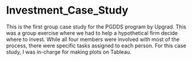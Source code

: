 # Investment_Case_Study
This is the first group case study for the PGDDS program by Upgrad. This was a group exercise where we had to help a hypothetical firm decide where to invest. While all four members were involved with most of the process, there were specific tasks assigned to each person. For this case study, I was in-charge for making plots on Tableau.
